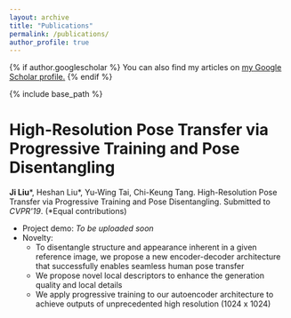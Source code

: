 ```yaml
---
layout: archive
title: "Publications"
permalink: /publications/
author_profile: true
---
```


{% if author.googlescholar %}
  You can also find my articles on <u><a href="{{author.googlescholar}}">my Google Scholar profile</a>.</u>
{% endif %}

{% include base_path %}

<!-- {% for post in site.publications reversed %}
  {% include archive-single.html %}
{% endfor %} -->

High-Resolution Pose Transfer via Progressive Training and Pose Disentangling
======
**Ji Liu**\*, Heshan Liu\*, Yu-Wing Tai, Chi-Keung Tang. High-Resolution Pose Transfer via Progressive Training and Pose Disentangling. Submitted to *CVPR'19*. (\*Equal contributions)
* Project demo: *To be uploaded soon*
* Novelty:
  * To disentangle structure and appearance inherent in a given reference image, we propose a new encoder-decoder architecture that successfully enables seamless human pose transfer
  * We propose novel local descriptors to enhance the generation quality and local details
  * We apply progressive training to our autoencoder architecture to achieve outputs of unprecedented high resolution (1024 x 1024)
